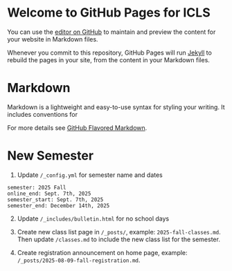 # Welcome to GitHub Pages for ICLS

You can use the [editor on GitHub](https://github.com/ICLSDev/ICLSDev.github.io/edit/master/README.md) to maintain and preview the content for your website in Markdown files.

Whenever you commit to this repository, GitHub Pages will run [Jekyll](https://jekyllrb.com/) to rebuild the pages in your site, from the content in your Markdown files.

# Markdown

Markdown is a lightweight and easy-to-use syntax for styling your writing. It includes conventions for

For more details see [GitHub Flavored Markdown](https://guides.github.com/features/mastering-markdown/).

# New Semester

1. Update `/_config.yml` for semester name and dates

```
semester: 2025 Fall
online_end: Sept. 7th, 2025
semester_start: Sept. 7th, 2025
semester_end: December 14th, 2025
```

2. Update `/_includes/bulletin.html` for no school days

3. Create new class list page in `/_posts/`, example: `2025-fall-classes.md`. Then update `/classes.md` to include the new class list for the semester.

4. Create registration announcement on home page, example: `/_posts/2025-08-09-fall-registration.md`.